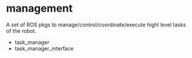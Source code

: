 # management

A set of ROS pkgs to manage/control/coordinate/execute highl level tasks of the robot.

- task_manager
- task_manager_interface
